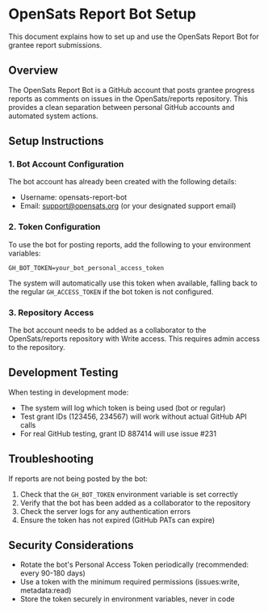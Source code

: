 # OpenSats Report Bot Setup

This document explains how to set up and use the OpenSats Report Bot for grantee report submissions.

## Overview

The OpenSats Report Bot is a GitHub account that posts grantee progress reports as comments on issues in the OpenSats/reports repository. This provides a clean separation between personal GitHub accounts and automated system actions.

## Setup Instructions

### 1. Bot Account Configuration

The bot account has already been created with the following details:
- Username: opensats-report-bot
- Email: support@opensats.org (or your designated support email)

### 2. Token Configuration

To use the bot for posting reports, add the following to your environment variables:

```
GH_BOT_TOKEN=your_bot_personal_access_token
```

The system will automatically use this token when available, falling back to the regular `GH_ACCESS_TOKEN` if the bot token is not configured.

### 3. Repository Access

The bot account needs to be added as a collaborator to the OpenSats/reports repository with Write access. This requires admin access to the repository.

## Development Testing

When testing in development mode:
- The system will log which token is being used (bot or regular)
- Test grant IDs (123456, 234567) will work without actual GitHub API calls
- For real GitHub testing, grant ID 887414 will use issue #231

## Troubleshooting

If reports are not being posted by the bot:

1. Check that the `GH_BOT_TOKEN` environment variable is set correctly
2. Verify that the bot has been added as a collaborator to the repository
3. Check the server logs for any authentication errors
4. Ensure the token has not expired (GitHub PATs can expire)

## Security Considerations

- Rotate the bot's Personal Access Token periodically (recommended: every 90-180 days)
- Use a token with the minimum required permissions (issues:write, metadata:read)
- Store the token securely in environment variables, never in code
